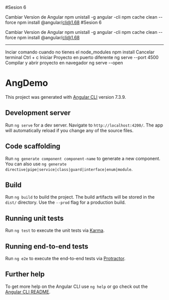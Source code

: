 #Sesion 6

Cambiar Version de Angular
npm unistall -g angular -cli
npm cache clean --force
npm install @angular/cli@1.68
#Sesion 6

Cambiar Version de Angular
npm unistall -g angular -cli
npm cache clean --force
npm install @angular/cli@1.68


------
Inciar comando cuando no tienes el node_modules
npm install
Cancelar terminal Ctrl + c
Iniciar Proyecto en puerto diferente
ng serve --port 4500
Compilar y abrir proyecto en navegador
ng serve --open

# AngDemo

This project was generated with [Angular CLI](https://github.com/angular/angular-cli) version 7.3.9.

## Development server

Run `ng serve` for a dev server. Navigate to `http://localhost:4200/`. The app will automatically reload if you change any of the source files.

## Code scaffolding

Run `ng generate component component-name` to generate a new component. You can also use `ng generate directive|pipe|service|class|guard|interface|enum|module`.

## Build

Run `ng build` to build the project. The build artifacts will be stored in the `dist/` directory. Use the `--prod` flag for a production build.

## Running unit tests

Run `ng test` to execute the unit tests via [Karma](https://karma-runner.github.io).

## Running end-to-end tests

Run `ng e2e` to execute the end-to-end tests via [Protractor](http://www.protractortest.org/).

## Further help

To get more help on the Angular CLI use `ng help` or go check out the [Angular CLI README](https://github.com/angular/angular-cli/blob/master/README.md).


